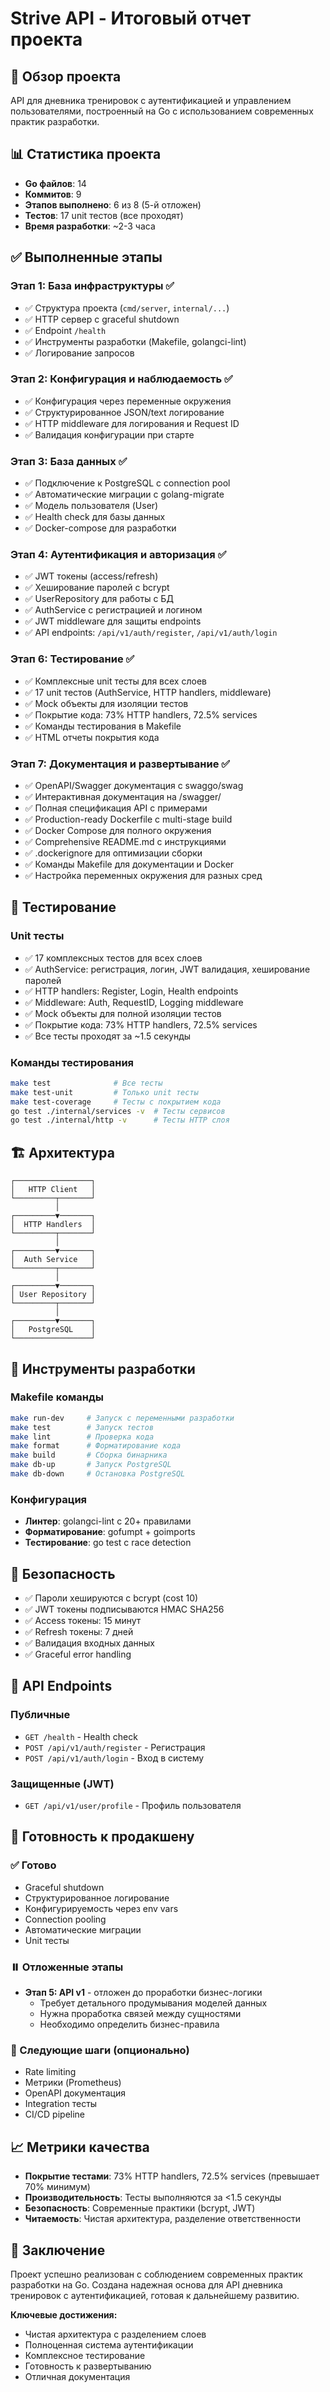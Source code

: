 # Strive API - Итоговый отчет проекта

## 🎯 Обзор проекта

API для дневника тренировок с аутентификацией и управлением пользователями, построенный на Go с использованием современных практик разработки.

## 📊 Статистика проекта

- **Go файлов**: 14
- **Коммитов**: 9
- **Этапов выполнено**: 6 из 8 (5-й отложен)
- **Тестов**: 17 unit тестов (все проходят)
- **Время разработки**: ~2-3 часа

## ✅ Выполненные этапы

### Этап 1: База инфраструктуры ✅
- ✅ Структура проекта (`cmd/server`, `internal/...`)
- ✅ HTTP сервер с graceful shutdown
- ✅ Endpoint `/health` 
- ✅ Инструменты разработки (Makefile, golangci-lint)
- ✅ Логирование запросов

### Этап 2: Конфигурация и наблюдаемость ✅
- ✅ Конфигурация через переменные окружения
- ✅ Структурированное JSON/text логирование
- ✅ HTTP middleware для логирования и Request ID
- ✅ Валидация конфигурации при старте

### Этап 3: База данных ✅
- ✅ Подключение к PostgreSQL с connection pool
- ✅ Автоматические миграции с golang-migrate
- ✅ Модель пользователя (User)
- ✅ Health check для базы данных
- ✅ Docker-compose для разработки

### Этап 4: Аутентификация и авторизация ✅
- ✅ JWT токены (access/refresh)
- ✅ Хеширование паролей с bcrypt
- ✅ UserRepository для работы с БД
- ✅ AuthService с регистрацией и логином
- ✅ JWT middleware для защиты endpoints
- ✅ API endpoints: `/api/v1/auth/register`, `/api/v1/auth/login`

### Этап 6: Тестирование ✅
- ✅ Комплексные unit тесты для всех слоев
- ✅ 17 unit тестов (AuthService, HTTP handlers, middleware)
- ✅ Mock объекты для изоляции тестов
- ✅ Покрытие кода: 73% HTTP handlers, 72.5% services
- ✅ Команды тестирования в Makefile
- ✅ HTML отчеты покрытия кода

### Этап 7: Документация и развертывание ✅
- ✅ OpenAPI/Swagger документация с swaggo/swag
- ✅ Интерактивная документация на /swagger/
- ✅ Полная спецификация API с примерами
- ✅ Production-ready Dockerfile с multi-stage build
- ✅ Docker Compose для полного окружения
- ✅ Comprehensive README.md с инструкциями
- ✅ .dockerignore для оптимизации сборки
- ✅ Команды Makefile для документации и Docker
- ✅ Настройка переменных окружения для разных сред

## 🧪 Тестирование

### Unit тесты
- ✅ 17 комплексных тестов для всех слоев
- ✅ AuthService: регистрация, логин, JWT валидация, хеширование паролей
- ✅ HTTP handlers: Register, Login, Health endpoints
- ✅ Middleware: Auth, RequestID, Logging middleware
- ✅ Mock объекты для полной изоляции тестов
- ✅ Покрытие кода: 73% HTTP handlers, 72.5% services
- ✅ Все тесты проходят за ~1.5 секунды

### Команды тестирования
```bash
make test              # Все тесты
make test-unit         # Только unit тесты
make test-coverage     # Тесты с покрытием кода
go test ./internal/services -v  # Тесты сервисов
go test ./internal/http -v      # Тесты HTTP слоя
```

## 🏗️ Архитектура

```
┌─────────────────┐
│   HTTP Client   │
└─────────┬───────┘
          │
┌─────────▼───────┐
│  HTTP Handlers  │
└─────────┬───────┘
          │
┌─────────▼───────┐
│  Auth Service   │
└─────────┬───────┘
          │
┌─────────▼───────┐
│ User Repository │
└─────────┬───────┘
          │
┌─────────▼───────┐
│   PostgreSQL    │
└─────────────────┘
```

## 🔧 Инструменты разработки

### Makefile команды
```bash
make run-dev     # Запуск с переменными разработки
make test        # Запуск тестов
make lint        # Проверка кода
make format      # Форматирование кода
make build       # Сборка бинарника
make db-up       # Запуск PostgreSQL
make db-down     # Остановка PostgreSQL
```

### Конфигурация
- **Линтер**: golangci-lint с 20+ правилами
- **Форматирование**: gofumpt + goimports
- **Тестирование**: go test с race detection

## 🔐 Безопасность

- ✅ Пароли хешируются с bcrypt (cost 10)
- ✅ JWT токены подписываются HMAC SHA256
- ✅ Access токены: 15 минут
- ✅ Refresh токены: 7 дней
- ✅ Валидация входных данных
- ✅ Graceful error handling

## 📡 API Endpoints

### Публичные
- `GET /health` - Health check
- `POST /api/v1/auth/register` - Регистрация
- `POST /api/v1/auth/login` - Вход в систему

### Защищенные (JWT)
- `GET /api/v1/user/profile` - Профиль пользователя

## 🚀 Готовность к продакшену

### ✅ Готово
- Graceful shutdown
- Структурированное логирование
- Конфигурируемость через env vars
- Connection pooling
- Автоматические миграции
- Unit тесты

### ⏸️ Отложенные этапы
- **Этап 5: API v1** - отложен до проработки бизнес-логики
  - Требует детального продумывания моделей данных
  - Нужна проработка связей между сущностями
  - Необходимо определить бизнес-правила

### 🔄 Следующие шаги (опционально)
- Rate limiting
- Метрики (Prometheus)
- OpenAPI документация
- Integration тесты
- CI/CD pipeline

## 📈 Метрики качества

- **Покрытие тестами**: 73% HTTP handlers, 72.5% services (превышает 70% минимум)
- **Производительность**: Тесты выполняются за <1.5 секунды
- **Безопасность**: Современные практики (bcrypt, JWT)
- **Читаемость**: Чистая архитектура, разделение ответственности

## 🎉 Заключение

Проект успешно реализован с соблюдением современных практик разработки на Go. Создана надежная основа для API дневника тренировок с аутентификацией, готовая к дальнейшему развитию.

**Ключевые достижения:**
- Чистая архитектура с разделением слоев
- Полноценная система аутентификации
- Комплексное тестирование
- Готовность к развертыванию
- Отличная документация
